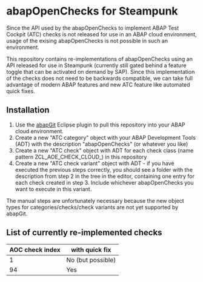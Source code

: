 # abapOpenChecks for Steampunk

Since the API used by the abapOpenChecks to implement ABAP Test Cockpit (ATC) checks is not released for use in an ABAP cloud environment, usage of the exising abapOpenChecks is not possible in such an environment.

This repository contains re-implementations of abapOpenChecks using an API released for use in Steampunk (currently still gated behind a feature toggle that can be activated on demand by SAP). Since this implementation of the checks does not need to be backwards compatible, we can take full advantage of modern ABAP features and new ATC feature like automated quick fixes.

## Installation

 1. Use the [abapGit](https://abapgit.org/) Eclipse plugin to pull this repository into your ABAP cloud environment.
 2. Create a new "ATC category" object with your ABAP Development Tools (ADT) with the description "abapOpenChecks" (or whatever you like)
 3. Create a new "ATC check" object with ADT for each check class (name pattern ZCL_AOE_CHECK_CLOUD_<index>) in this repository
 4. Create a new "ATC check variant" object with ADT - if you have executed the previous steps correctly, you should see a folder with the description from step 2 in the tree in the editor, containing one entry for each check created in step 3. Include whichever abapOpenChecks you want to execute in this variant.
  
The manual steps are unfortunately necessary because the new object types for categories/checks/check variants are not yet supported by abapGit.
  
## List of currently re-implemented checks
  
| AOC check index | with quick fix    |
| --------------- | --------------    |
| 1               | No (but possible) |
| 94              | Yes               |
